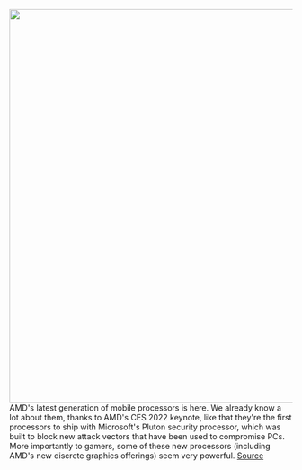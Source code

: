 <img src='https://cdn.vox-cdn.com/thumbor/tAyXocd5Ig3ALq_WZwqrcDym7_c=/0x0:2040x1360/1200x800/filters:focal(857x517:1183x843)/cdn.vox-cdn.com/uploads/chorus_image/image/70520349/akrales_220215_5022_0010.5.jpg' width='700px' /><br/>
AMD's latest generation of mobile processors is here. We already know a lot about them, thanks to AMD's CES 2022 keynote, like that they're the first processors to ship with Microsoft's Pluton security processor, which was built to block new attack vectors that have been used to compromise PCs. More importantly to gamers, some of these new processors (including AMD's new discrete graphics offerings) seem very powerful.
<a href='https://www.theverge.com/2022/2/17/22935783/amd-ryzen-6000-h-radeon-rx-processor-graphics-launch-asus-g14-benchmarks'> Source <a/>